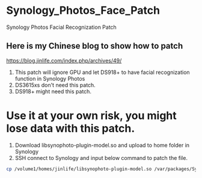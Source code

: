 # Synology_Photos_Face_Patch
Synology Photos Facial Recognization Patch

## Here is my Chinese blog to show how to patch
https://blog.jinlife.com/index.php/archives/49/

1. This patch will ignore GPU and let DS918+ to have facial recognization function in Synology Photos
2. DS3615xs don't need this patch.
3. DS918+ might need this patch.

# Use it at your own risk, you might lose data with this patch.

1. Download libsynophoto-plugin-model.so and upload to home folder in Synology
2. SSH connect to Synology and input below command to patch the file.
```bash
cp /volume1/homes/jinlife/libsynophoto-plugin-model.so /var/packages/SynologyPhotos/target/usr/lib/ 
```